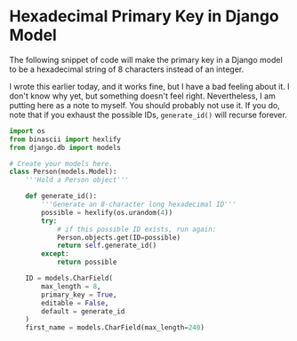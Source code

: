 <!-- -
Title: Hexadecimal Primary Key in Django Model
Description: How to get a hexadecimal ID primary key in a Django model
First Published: 2015-12-06
- -->

Hexadecimal Primary Key in Django Model
=======================================

The following snippet of code will make the primary key in a Django model to be
a hexadecimal string of 8 characters instead of an integer. 

I wrote this earlier today, and it works fine, but I have a bad feeling about
it. I don't know why yet, but something doesn't feel right. Nevertheless, I am
putting here as a note to myself. You should probably not use it. If you do,
note that if you exhaust the possible IDs, `generate_id()` will recurse 
forever.

```python
import os
from binascii import hexlify
from django.db import models

# Create your models here.
class Person(models.Model):
    '''Hold a Person object'''

    def generate_id():
        '''Generate an 8-character long hexadecimal ID'''
        possible = hexlify(os.urandom(4))
        try:
            # if this possible ID exists, run again:
            Person.objects.get(ID=possible)
            return self.generate_id()
        except:
            return possible

    ID = models.CharField(
        max_length = 8,
        primary_key = True,
        editable = False,
        default = generate_id
    )
    first_name = models.CharField(max_length=240)
```
